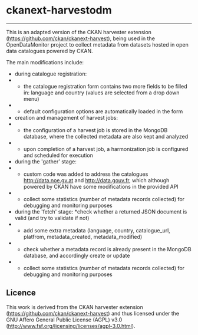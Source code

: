 # ckanext-harvestodm
-----------------------------
This is an adapted version of the CKAN harvester extension (https://github.com/ckan/ckanext-harvest), being used in the OpenDataMonitor project to collect metadata from datasets hosted in open data catalogues powered by CKAN.

The main modifications include:
- during catalogue registration:
- - the catalogue registration form contains two more fields to be filled in: language and country (values are selected from a drop down menu)
- - default configuration options are automatically loaded in the form
- creation and management of harvest jobs:
- - the configuration of a harvest job is stored in the MongoDB database, where the collected metadata are also kept and analyzed
- - upon completion of a harvest job, a harmonization job is configured and scheduled for execution
- during the 'gather' stage:
- - custom code was added to address the catalogues http://data.noe.gv.at and http://data.gouv.fr, which although powered by CKAN have some modifications in the provided API
- - collect some statistics (number of metadata records collected) for debugging and monitoring purposes
- during the 'fetch' stage:
*check whether a returned JSON document is valid (and try to validate if not)
- - add some extra metadata (language, country, catalogue_url, platfrom, metadata_created, metadata_modified)
- - check whether a metadata record is already present in the MongoDB database, and accordingly create or update
- - collect some statistics (number of metadata records collected) for debugging and monitoring purposes

Licence
----------
This work is derived from the CKAN harvester extension (https://github.com/ckan/ckanext-harvest) and thus licensed under the GNU Affero General Public License (AGPL) v3.0 (http://www.fsf.org/licensing/licenses/agpl-3.0.html).
